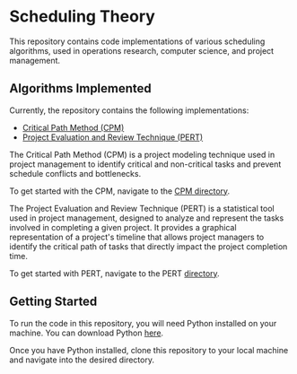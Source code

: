 # Scheduling Theory

This repository contains code implementations of various scheduling algorithms, used in operations research, computer science, and project management.

## Algorithms Implemented

Currently, the repository contains the following implementations:

- [Critical Path Method (CPM)](./CPM/)
- [Project Evaluation and Review Technique (PERT)](./PERT/)

The Critical Path Method (CPM) is a project modeling technique used in project management to identify critical and non-critical tasks and prevent schedule conflicts and bottlenecks.

To get started with the CPM, navigate to the [CPM directory](./CPM/).

The Project Evaluation and Review Technique (PERT) is a statistical tool used in project management, designed to analyze and represent the tasks involved in completing a given project. It provides a graphical representation of a project's timeline that allows project managers to identify the critical path of tasks that directly impact the project completion time.

To get started with PERT, navigate to the PERT [directory](./PERT/).

## Getting Started

To run the code in this repository, you will need Python installed on your machine. You can download Python [here](https://www.python.org/downloads/).

Once you have Python installed, clone this repository to your local machine and navigate into the desired directory.
